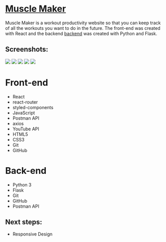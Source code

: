 <a href="#">
  <h1>
    <a href="https://muscle-maker-2.herokuapp.com/">
      Muscle Maker
    </a>
  </h1>
  <p>Muscle Maker is a workout productivity website so that you can keep track of all the workouts you want to do in the future. The front-end was created with React and the backend <a href="https://github.com/vianneychin/muscle-maker-python">backend</a> was created with Python and Flask.</p>
</a>
<h2>Screenshots:</h2>
<img src="https://i.imgur.com/eoZQY5f.png">
<img src="https://i.imgur.com/ABlcRo7.png">
<img src="https://i.imgur.com/yF2oszM.png">
<img src="https://i.imgur.com/COurHJ0.jpg">
<img src="https://i.imgur.com/zxl7iob.png">

<h1>Front-end</h1>
<ul>
  <li>React</li>
  <li>react-router</li>
  <li>styled-components</li>
  <li>JavaScript</li>
  <li>Postman API</li>
  <li>axios</li>
  <li>YouTube API</li>
  <li>HTML5</li>
  <li>CSS3</li>
  <li>Git</li>
  <li>GitHub</li>
</ul>
<h1>Back-end</h1>
<ul>
  <li>Python 3</li>
  <li>Flask</li>
  <li>Git</li>
  <li>GitHub</li>
  <li>Postman API</li>
</ul>
<h2>Next steps:</h2>
<ul>
  <li>Responsive Design</li>
</ul>

